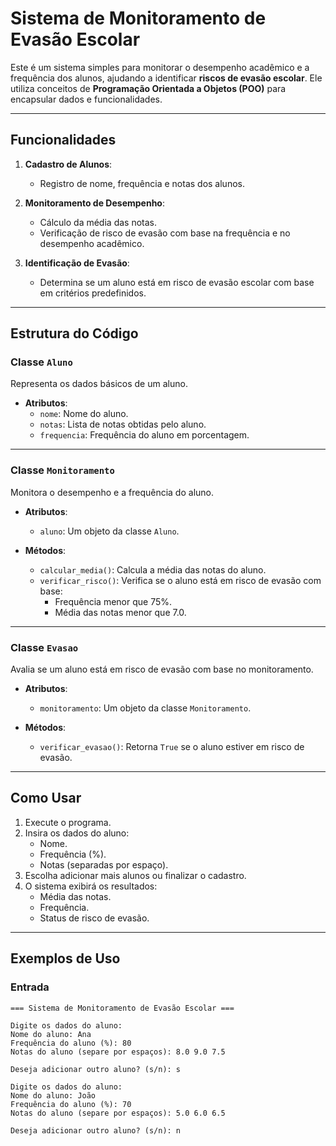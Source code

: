 # Sistema de Monitoramento de Evasão Escolar

Este é um sistema simples para monitorar o desempenho acadêmico e a frequência dos alunos, ajudando a identificar **riscos de evasão escolar**. Ele utiliza conceitos de **Programação Orientada a Objetos (POO)** para encapsular dados e funcionalidades.

---

## Funcionalidades

1. **Cadastro de Alunos**:
   - Registro de nome, frequência e notas dos alunos.

2. **Monitoramento de Desempenho**:
   - Cálculo da média das notas.
   - Verificação de risco de evasão com base na frequência e no desempenho acadêmico.

3. **Identificação de Evasão**:
   - Determina se um aluno está em risco de evasão escolar com base em critérios predefinidos.

---

## Estrutura do Código

### Classe `Aluno`
Representa os dados básicos de um aluno.

- **Atributos**:
  - `nome`: Nome do aluno.
  - `notas`: Lista de notas obtidas pelo aluno.
  - `frequencia`: Frequência do aluno em porcentagem.

---

### Classe `Monitoramento`
Monitora o desempenho e a frequência do aluno.

- **Atributos**:
  - `aluno`: Um objeto da classe `Aluno`.

- **Métodos**:
  - `calcular_media()`: Calcula a média das notas do aluno.
  - `verificar_risco()`: Verifica se o aluno está em risco de evasão com base:
    - Frequência menor que 75%.
    - Média das notas menor que 7.0.

---

### Classe `Evasao`
Avalia se um aluno está em risco de evasão com base no monitoramento.

- **Atributos**:
  - `monitoramento`: Um objeto da classe `Monitoramento`.

- **Métodos**:
  - `verificar_evasao()`: Retorna `True` se o aluno estiver em risco de evasão.

---

## Como Usar

1. Execute o programa.
2. Insira os dados do aluno:
   - Nome.
   - Frequência (%).
   - Notas (separadas por espaço).
3. Escolha adicionar mais alunos ou finalizar o cadastro.
4. O sistema exibirá os resultados:
   - Média das notas.
   - Frequência.
   - Status de risco de evasão.

---

## Exemplos de Uso

### Entrada
```plaintext
=== Sistema de Monitoramento de Evasão Escolar ===

Digite os dados do aluno:
Nome do aluno: Ana
Frequência do aluno (%): 80
Notas do aluno (separe por espaços): 8.0 9.0 7.5

Deseja adicionar outro aluno? (s/n): s

Digite os dados do aluno:
Nome do aluno: João
Frequência do aluno (%): 70
Notas do aluno (separe por espaços): 5.0 6.0 6.5

Deseja adicionar outro aluno? (s/n): n
````
